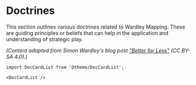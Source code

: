 # Doctrines

This section outlines various doctrines related to Wardley Mapping. These are guiding principles or beliefs that can help in the application and understanding of strategic play.

*(Content adapted from Simon Wardley's blog post ["Better for Less"](https://medium.com/wardleymaps/better-for-less-58fe8c0a3aaa) (CC BY-SA 4.0).)*

```mdx-code-block
import DocCardList from '@theme/DocCardList';

<DocCardList />
```
